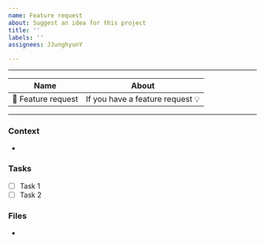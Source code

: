 ```yaml
---
name: Feature request
about: Suggest an idea for this project
title: ''
labels: ''
assignees: JJunghyunY

---
```


---
| Name  | About |
| -------| ---------- |
| 🚀 Feature request | If you have a feature request 💡 |

---

### Context
 - 

### Tasks
- [ ] Task 1
- [ ] Task 2

### Files
 -

 